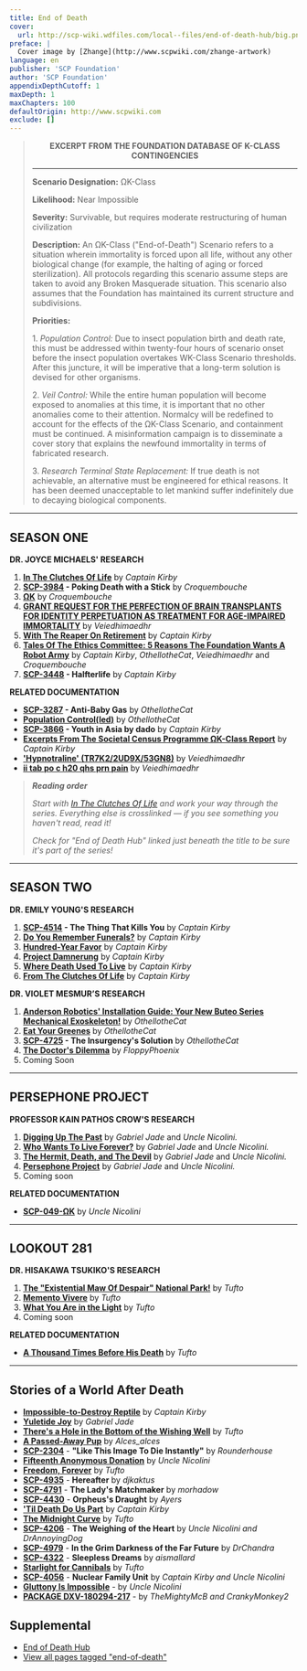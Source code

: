 ```yaml
---
title: End of Death
cover:
  url: http://scp-wiki.wdfiles.com/local--files/end-of-death-hub/big.png
preface: |
  Cover image by [Zhange](http://www.scpwiki.com/zhange-artwork)
language: en
publisher: 'SCP Foundation'
author: 'SCP Foundation'
appendixDepthCutoff: 1
maxDepth: 1
maxChapters: 100
defaultOrigin: http://www.scpwiki.com
exclude: []
---
```

> <div style="text-align: center;">
> 
> **EXCERPT FROM THE FOUNDATION DATABASE OF K-CLASS CONTINGENCIES**
> 
> </div>
> 
> * * *
> 
> **Scenario Designation:** ΩK-Class
> 
> **Likelihood:** Near Impossible
> 
> **Severity:** Survivable, but requires moderate restructuring of human civilization
> 
> **Description:** An ΩK-Class ("End-of-Death") Scenario refers to a situation wherein immortality is forced upon all life, without any other biological change (for example, the halting of aging or forced sterilization). All protocols regarding this scenario assume steps are taken to avoid any Broken Masquerade situation. This scenario also assumes that the Foundation has maintained its current structure and subdivisions.
> 
> **Priorities:**
> 
> 1\. _Population Control:_ Due to insect population birth and death rate, this must be addressed within twenty-four hours of scenario onset before the insect population overtakes WK-Class Scenario thresholds. After this juncture, it will be imperative that a long-term solution is devised for other organisms.
> 
> 2\. _Veil Control:_ While the entire human population will become exposed to anomalies at this time, it is important that no other anomalies come to their attention. Normalcy will be redefined to account for the effects of the ΩK-Class Scenario, and containment must be continued. A misinformation campaign is to disseminate a cover story that explains the newfound immortality in terms of fabricated research.
> 
> 3\. _Research Terminal State Replacement:_ If true death is not achievable, an alternative must be engineered for ethical reasons. It has been deemed unacceptable to let mankind suffer indefinitely due to decaying biological components.

* * *

## SEASON ONE

**DR. JOYCE MICHAELS' RESEARCH**

1.  **[In The Clutches Of Life](/in-the-clutches-of-life)** by _Captain Kirby_
2.  **[SCP-3984](/scp-3984) - Poking Death with a Stick** by _Croquembouche_
3.  **[ΩK](/omega-k)** by _Croquembouche_
4.  **[GRANT REQUEST FOR THE PERFECTION OF BRAIN TRANSPLANTS FOR IDENTITY PERPETUATION AS TREATMENT FOR AGE-IMPAIRED IMMORTALITY](/surgical-identity-perpetuation)** by _Veiedhimaedhr_
5.  **[With The Reaper On Retirement](/with-the-reaper-on-retirement)** by _Captain Kirby_
6.  **[Tales Of The Ethics Committee: 5 Reasons The Foundation Wants A Robot Army](/the-foundation-wants-a-robot-army)** by _Captain Kirby_, _OthellotheCat_, _Veiedhimaedhr_ and _Croquembouche_
7.  **[SCP-3448](/scp-3448) - Halfterlife** by _Captain Kirby_

**RELATED DOCUMENTATION**

*   **[SCP-3287](/scp-3287) - Anti-Baby Gas** by _OthellotheCat_
*   **[Population Control(led)](/populated-control-led)** by _OthellotheCat_
*   **[SCP-3866](/scp-3866) - Youth in Asia by dado** by _Captain Kirby_
*   **[Excerpts From The Societal Census Programme ΩK-Class Report](/societal-census-programme)** by _Captain Kirby_
*   **['Hypnotraline' (TR7K2/2UD9X/53GN8)](/hypnotraline)** by _Veiedhimaedhr_
*   **[ii tab po c h20 qhs prn pain](/ii-tab-po-c-h20-qhs-prn-pain)** by _Veiedhimaedhr_

> _**Reading order**_
> 
> _Start with [In The Clutches Of Life](/in-the-clutches-of-life) and work your way through the series. Everything else is crosslinked — if you see something you haven't read, read it!_
> 
> _Check for "End of Death Hub" linked just beneath the title to be sure it's part of the series!_

* * *

## SEASON TWO

**DR. EMILY YOUNG'S RESEARCH**

1.  **[SCP-4514](/scp-4514) - The Thing That Kills You** by _Captain Kirby_
2.  **[Do You Remember Funerals?](/do-you-remember-funerals)** by _Captain Kirby_
3.  **[Hundred-Year Favor](/hundred-year-favor)** by _Captain Kirby_
4.  **[Project Damnerung](/project-damn-oh-fuck)** by _Captain Kirby_
5.  **[Where Death Used To Live](/where-death-used-to-live)** by _Captain Kirby_
6.  **[From The Clutches Of Life](/from-the-clutches-of-life)** by _Captain Kirby_

**DR. VIOLET MESMUR’S RESEARCH**

1.  **[Anderson Robotics' Installation Guide: Your New Buteo Series Mechanical Exoskeleton!](/new-buteo-series-mechanical-exoskeleton)** by _OthellotheCat_
2.  **[Eat Your Greenes](/eat-your-greenes)** by _OthellotheCat_
3.  **[SCP-4725](/scp-4725) - The Insurgency's Solution** by _OthellotheCat_
4.  **[The Doctor's Dilemma](/the-doctor-s-dilemma)** by _FloppyPhoenix_
5.  Coming Soon

* * *

## PERSEPHONE PROJECT

**PROFESSOR KAIN PATHOS CROW'S RESEARCH**

1.  **[Digging Up The Past](/digging-up-the-past)** by _Gabriel Jade_ and _Uncle Nicolini._
2.  **[Who Wants To Live Forever?](/who-wants-to-live-forever)** by _Gabriel Jade_ and _Uncle Nicolini._
3.  **[The Hermit, Death, and The Devil](/the-hermit-death-and-the-devil)** by _Gabriel Jade_ and _Uncle Nicolini._
4.  **[Persephone Project](/persephone-project)** by _Gabriel Jade_ and _Uncle Nicolini._
5.  Coming soon

**RELATED DOCUMENTATION**

*   **[SCP-049-ΩK](/omega-k-049)** by _Uncle Nicolini_

* * *

## LOOKOUT 281

**DR. HISAKAWA TSUKIKO'S RESEARCH**

1.  **[The "Existential Maw Of Despair" National Park!](/the-existential-maw-of-despair-national-park)** by _Tufto_
2.  **[Memento Vivere](/memento-vivere)** by _Tufto_
3.  **[What You Are in the Light](/what-you-are-in-the-light)** by _Tufto_
4.  Coming soon

**RELATED DOCUMENTATION**

*   **[A Thousand Times Before His Death](/a-thousand-times-before-his-death)** by _Tufto_

* * *

## Stories of a World After Death

*   **[Impossible-to-Destroy Reptile](/impossible-to-destroy-reptile)** by _Captain Kirby_
*   **[Yuletide Joy](http://scp-wiki.wikidot.com/yuletide-joy)** by _Gabriel Jade_
*   **[There's a Hole in the Bottom of the Wishing Well](/there-s-a-hole-in-the-bottom-of-the-wishing-well)** by _Tufto_
*   **[A Passed-Away Pup](/a-passed-away-pup)** by _Alces_alces_
*   **[SCP-2304](/scp-2304)** - **"Like This Image To Die Instantly"** by _Rounderhouse_
*   **[Fifteenth Anonymous Donation](/fifteenth-anonymous-donation)** by _Uncle Nicolini_
*   **[Freedom, Forever](/freedom-forever)** by _Tufto_
*   **[SCP-4935](/scp-4935)** - **Hereafter** by _djkaktus_
*   **[SCP-4791](/scp-4791)** - **The Lady's Matchmaker** by _morhadow_
*   **[SCP-4430](/scp-4430)** - **Orpheus's Draught** by _Ayers_
*   **['Til Death Do Us Part](/until-death-do-us-part)** by _Captain Kirby_
*   **[The Midnight Curve](/the-midnight-curve)** by _Tufto_
*   **[SCP-4206](/scp-4206)** - **The Weighing of the Heart** by _Uncle Nicolini and DrAnnoyingDog_
*   **[SCP-4979](/scp-4979)** - **In the Grim Darkness of the Far Future** by _DrChandra_
*   **[SCP-4322](/scp-4322)** - **Sleepless Dreams** by _aismallard_
*   **[Starlight for Cannibals](/starlight-for-cannibals)** by _Tufto_
*   **[SCP-4056](/scp-4056)** - **Nuclear Family Unit** by _Captain Kirby and Uncle Nicolini_
*   **[Gluttony Is Impossible](/gluttony-is-impossible)** - by _Uncle Nicolini_
*   **[PACKAGE DXV-180294-217](/package-dxv-180294-217)** - by _TheMightyMcB and CrankyMonkey2_

## Supplemental
*   [End of Death Hub](http://www.scpwiki.com/end-of-death-hub)
*   [View all pages tagged "end-of-death"](http://www.scpwiki.com/system:page-tags/tag/end-of-death#pages)
